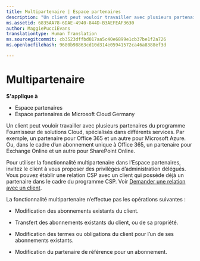 ```yaml
---
title: Multipartenaire | Espace partenaires
description: "Un client peut vouloir travailler avec plusieurs partenaires du programme Fournisseur de solutions Cloud, spécialisés dans différents services."
ms.assetid: 6835AA78-6DAE-4940-844D-B3AEFEAF3630
author: MaggiePucciEvans
translationtype: Human Translation
ms.sourcegitcommit: cb3523dffbd017aa5c40e6899e1cb37be1f2a726
ms.openlocfilehash: 9680b98863cd10d314e05941572ca46a8388ef3d

---
```


# Multipartenaire

**S'applique à**

-  Espace partenaires
-  Espace partenaires de Microsoft Cloud Germany

Un client peut vouloir travailler avec plusieurs partenaires du programme Fournisseur de solutions Cloud, spécialisés dans différents services. Par exemple, un partenaire pour Office&nbsp;365 et un autre pour Microsoft&nbsp;Azure. Ou, dans le cadre d’un abonnement unique à Office&nbsp;365, un partenaire pour Exchange&nbsp;Online et un autre pour SharePoint&nbsp;Online.

Pour utiliser la fonctionnalité multipartenaire dans l’Espace partenaires, invitez le client à vous proposer des privilèges d’administration délégués. Vous pouvez établir une relation&nbsp;CSP avec un client qui possède déjà un partenaire dans le cadre du programme&nbsp;CSP. Voir [Demander une relation avec un client](request-a-relationship-with-a-customer.md).

La fonctionnalité multipartenaire n’effectue pas les opérations suivantes&nbsp;:

-   Modification des abonnements existants du client.

-   Transfert des abonnements existants du client, ou de sa propriété.

-   Modification des termes ou obligations du client pour l’un de ses abonnements existants.

-   Modification du partenaire de référence pour un abonnement.

 

 






<!--HONumber=Jan17_HO2-->


